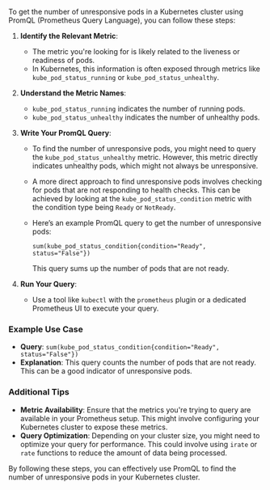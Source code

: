 To get the number of unresponsive pods in a Kubernetes cluster using PromQL (Prometheus Query Language), you can follow these steps:

1. **Identify the Relevant Metric**: 
   - The metric you're looking for is likely related to the liveness or readiness of pods. 
   - In Kubernetes, this information is often exposed through metrics like `kube_pod_status_running` or `kube_pod_status_unhealthy`.

2. **Understand the Metric Names**:
   - `kube_pod_status_running` indicates the number of running pods.
   - `kube_pod_status_unhealthy` indicates the number of unhealthy pods.

3. **Write Your PromQL Query**:
   - To find the number of unresponsive pods, you might need to query the `kube_pod_status_unhealthy` metric. However, this metric directly indicates unhealthy pods, which might not always be unresponsive.

   - A more direct approach to find unresponsive pods involves checking for pods that are not responding to health checks. This can be achieved by looking at the `kube_pod_status_condition` metric with the condition type being `Ready` or `NotReady`.

   - Here’s an example PromQL query to get the number of unresponsive pods:

     ```promql
     sum(kube_pod_status_condition{condition="Ready", status="False"})
     ```

     This query sums up the number of pods that are not ready.

4. **Run Your Query**:
   - Use a tool like `kubectl` with the `prometheus` plugin or a dedicated Prometheus UI to execute your query.

### Example Use Case

- **Query**: `sum(kube_pod_status_condition{condition="Ready", status="False"})`
- **Explanation**: This query counts the number of pods that are not ready. This can be a good indicator of unresponsive pods.

### Additional Tips

- **Metric Availability**: Ensure that the metrics you're trying to query are available in your Prometheus setup. This might involve configuring your Kubernetes cluster to expose these metrics.
- **Query Optimization**: Depending on your cluster size, you might need to optimize your query for performance. This could involve using `irate` or `rate` functions to reduce the amount of data being processed.

By following these steps, you can effectively use PromQL to find the number of unresponsive pods in your Kubernetes cluster.
